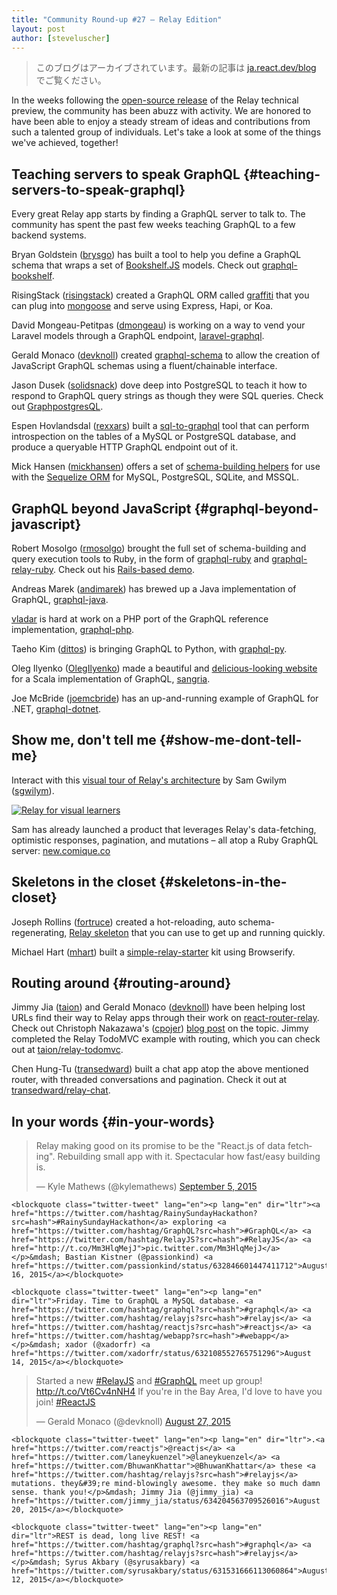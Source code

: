 ```yaml
---
title: "Community Round-up #27 – Relay Edition"
layout: post
author: [steveluscher]
---
```


<div class="scary">

> このブログはアーカイブされています。最新の記事は [ja.react.dev/blog](https://ja.react.dev/blog) でご覧ください。

</div>

In the weeks following the [open-source release](/blog/2015/08/11/relay-technical-preview.html) of the Relay technical preview, the community has been abuzz with activity. We are honored to have been able to enjoy a steady stream of ideas and contributions from such a talented group of individuals. Let's take a look at some of the things we've achieved, together!

## Teaching servers to speak GraphQL {#teaching-servers-to-speak-graphql}

Every great Relay app starts by finding a GraphQL server to talk to. The community has spent the past few weeks teaching GraphQL to a few backend systems.

Bryan Goldstein ([brysgo](https://github.com/brysgo)) has built a tool to help you define a GraphQL schema that wraps a set of [Bookshelf.JS](http://bookshelfjs.org/) models. Check out [graphql-bookshelf](https://github.com/brysgo/graphql-bookshelf).

RisingStack ([risingstack](https://github.com/risingstack)) created a GraphQL ORM called [graffiti](https://github.com/RisingStack/graffiti) that you can plug into [mongoose](http://mongoosejs.com/) and serve using Express, Hapi, or Koa.

David Mongeau-Petitpas ([dmongeau](https://github.com/dmongeau)) is working on a way to vend your Laravel models through a GraphQL endpoint, [laravel-graphql](https://github.com/Folkloreatelier/laravel-graphql).

Gerald Monaco ([devknoll](https://github.com/devknoll)) created [graphql-schema](https://github.com/devknoll/graphql-schema) to allow the creation of JavaScript GraphQL schemas using a fluent/chainable interface.

Jason Dusek ([solidsnack](https://github.com/solidsnack)) dove deep into PostgreSQL to teach it how to respond to GraphQL query strings as though they were SQL queries. Check out [GraphpostgresQL](https://github.com/solidsnack/GraphpostgresQL).

Espen Hovlandsdal ([rexxars](https://github.com/rexxars)) built a [sql-to-graphql](https://github.com/vaffel/sql-to-graphql) tool that can perform introspection on the tables of a MySQL or PostgreSQL database, and produce a queryable HTTP GraphQL endpoint out of it.

Mick Hansen ([mickhansen](https://github.com/mickhansen)) offers a set of [schema-building helpers](https://github.com/mickhansen/graphql-sequelize) for use with the [Sequelize ORM](http://docs.sequelizejs.com/en/latest/) for MySQL, PostgreSQL, SQLite, and MSSQL.

## GraphQL beyond JavaScript {#graphql-beyond-javascript}

Robert Mosolgo ([rmosolgo](https://github.com/rmosolgo)) brought the full set of schema-building and query execution tools to Ruby, in the form of [graphql-ruby](https://github.com/rmosolgo/graphql-ruby) and [graphql-relay-ruby](https://github.com/rmosolgo/graphql-relay-ruby). Check out his [Rails-based demo](https://github.com/rmosolgo/graphql-ruby-demo).

Andreas Marek ([andimarek](https://github.com/andimarek)) has brewed up a Java implementation of GraphQL, [graphql-java](https://github.com/andimarek/graphql-java).

[vladar](https://github.com/vladar) is hard at work on a PHP port of the GraphQL reference implementation, [graphql-php](https://github.com/webonyx/graphql-php).

Taeho Kim ([dittos](https://github.com/dittos)) is bringing GraphQL to Python, with [graphql-py](https://github.com/dittos/graphql-py).

Oleg Ilyenko ([OlegIlyenko](https://github.com/OlegIlyenko)) made a beautiful and [delicious-looking website](http://sangria-graphql.org/) for a Scala implementation of GraphQL, [sangria](https://github.com/sangria-graphql/sangria).

Joe McBride ([joemcbride](https://github.com/joemcbride)) has an up-and-running example of GraphQL for .NET, [graphql-dotnet](https://github.com/joemcbride/graphql-dotnet).

## Show me, don't tell me {#show-me-dont-tell-me}

Interact with this [visual tour of Relay's architecture](http://sgwilym.github.io/relay-visual-learners/) by Sam Gwilym ([sgwilym](https://github.com/sgwilym)).

<a href="http://sgwilym.github.io/relay-visual-learners/">
  <img src="../images/blog/relay-visual-architecture-tour.png" alt="Relay for visual learners" style="max-width:100%">
</a>

Sam has already launched a product that leverages Relay's data-fetching, optimistic responses, pagination, and mutations &ndash; all atop a Ruby GraphQL server: [new.comique.co](http://new.comique.co/)

## Skeletons in the closet {#skeletons-in-the-closet}

Joseph Rollins ([fortruce](https://github.com/fortruce)) created a hot-reloading, auto schema-regenerating, [Relay skeleton](https://github.com/fortruce/relay-skeleton) that you can use to get up and running quickly.

Michael Hart ([mhart](https://mhart)) built a [simple-relay-starter](https://github.com/mhart/simple-relay-starter) kit using Browserify.

## Routing around {#routing-around}

Jimmy Jia ([taion](@taion)) and Gerald Monaco ([devknoll](@devknoll)) have been helping lost URLs find their way to Relay apps through their work on [react-router-relay](relay-tools/react-router-relay). Check out Christoph Nakazawa's ([cpojer](@cpojer)) [blog post](medium.com/@cpojer/relay-and-routing-36b5439bad9) on the topic. Jimmy completed the Relay TodoMVC example with routing, which you can check out at [taion/relay-todomvc](taion/relay-todomvc).

Chen Hung-Tu ([transedward](https://github.com/transedward)) built a chat app atop the above mentioned router, with threaded conversations and pagination. Check it out at [transedward/relay-chat](https://github.com/transedward/relay-chat).

## In your words {#in-your-words}

<div class="skinny-row">
  <div class="skinny-col">
    <blockquote class="twitter-tweet" lang="en"><p lang="en" dir="ltr">Relay making good on its promise to be the &quot;React.js of data fetching&quot;. Rebuilding small app with it. Spectacular how fast/easy building is.</p>&mdash; Kyle Mathews (@kylemathews) <a href="https://twitter.com/kylemathews/status/640289107122368513">September 5, 2015</a></blockquote>

    <blockquote class="twitter-tweet" lang="en"><p lang="en" dir="ltr"><a href="https://twitter.com/hashtag/RainySundayHackathon?src=hash">#RainySundayHackathon</a> exploring <a href="https://twitter.com/hashtag/GraphQL?src=hash">#GraphQL</a> <a href="https://twitter.com/hashtag/RelayJS?src=hash">#RelayJS</a> <a href="http://t.co/Mm3HlqMejJ">pic.twitter.com/Mm3HlqMejJ</a></p>&mdash; Bastian Kistner (@passionkind) <a href="https://twitter.com/passionkind/status/632846601447411712">August 16, 2015</a></blockquote>

    <blockquote class="twitter-tweet" lang="en"><p lang="en" dir="ltr">Friday. Time to GraphQL a MySQL database. <a href="https://twitter.com/hashtag/graphql?src=hash">#graphql</a> <a href="https://twitter.com/hashtag/relayjs?src=hash">#relayjs</a> <a href="https://twitter.com/hashtag/reactjs?src=hash">#reactjs</a> <a href="https://twitter.com/hashtag/webapp?src=hash">#webapp</a></p>&mdash; xador (@xadorfr) <a href="https://twitter.com/xadorfr/status/632108552765751296">August 14, 2015</a></blockquote>
  </div>
  <div class="skinny-col">
    <blockquote class="twitter-tweet" lang="en"><p lang="en" dir="ltr">Started a new <a href="https://twitter.com/hashtag/RelayJS?src=hash">#RelayJS</a> and <a href="https://twitter.com/hashtag/GraphQL?src=hash">#GraphQL</a> meet up group! <a href="http://t.co/Vt6Cv4nNH4">http://t.co/Vt6Cv4nNH4</a> If you&#39;re in the Bay Area, I&#39;d love to have you join! <a href="https://twitter.com/hashtag/ReactJS?src=hash">#ReactJS</a></p>&mdash; Gerald Monaco (@devknoll) <a href="https://twitter.com/devknoll/status/636723716123000832">August 27, 2015</a></blockquote>

    <blockquote class="twitter-tweet" lang="en"><p lang="en" dir="ltr">.<a href="https://twitter.com/reactjs">@reactjs</a> <a href="https://twitter.com/laneykuenzel">@laneykuenzel</a> <a href="https://twitter.com/BhuwanKhattar">@BhuwanKhattar</a> these <a href="https://twitter.com/hashtag/relayjs?src=hash">#relayjs</a> mutations. they&#39;re mind-blowingly awesome. they make so much damn sense. thank you!</p>&mdash; Jimmy Jia (@jimmy_jia) <a href="https://twitter.com/jimmy_jia/status/634204563709526016">August 20, 2015</a></blockquote>

    <blockquote class="twitter-tweet" lang="en"><p lang="en" dir="ltr">REST is dead, long live REST! <a href="https://twitter.com/hashtag/graphql?src=hash">#graphql</a> <a href="https://twitter.com/hashtag/relayjs?src=hash">#relayjs</a></p>&mdash; Syrus Akbary (@syrusakbary) <a href="https://twitter.com/syrusakbary/status/631531666113060864">August 12, 2015</a></blockquote>
  </div>
</div>
